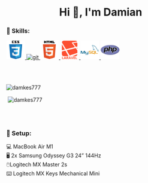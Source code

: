 <h1 align="center">Hi 👋, I'm Damian</h1>


<h3 align="left">🧠 Skills:</h3>
<p align="left"> <a href="https://www.w3schools.com/css/" target="_blank" rel="noreferrer"> <img src="https://raw.githubusercontent.com/devicons/devicon/master/icons/css3/css3-original-wordmark.svg" alt="css3" width="50" height="50"/> </a> <a href="https://git-scm.com/" target="_blank" rel="noreferrer"> <img src="https://www.vectorlogo.zone/logos/git-scm/git-scm-icon.svg" alt="git" width="50" height="50"/> </a> <a href="https://www.w3.org/html/" target="_blank" rel="noreferrer"> <img src="https://raw.githubusercontent.com/devicons/devicon/master/icons/html5/html5-original-wordmark.svg" alt="html5" width="50" height="50"/> </a> <a href="https://laravel.com/" target="_blank" rel="noreferrer"> <img src="https://raw.githubusercontent.com/devicons/devicon/master/icons/laravel/laravel-plain-wordmark.svg" alt="laravel" width="50" height="50"/> </a> <a href="https://www.mysql.com/" target="_blank" rel="noreferrer"> <img src="https://raw.githubusercontent.com/devicons/devicon/master/icons/mysql/mysql-original-wordmark.svg" alt="mysql" width="50" height="50"/> </a> <a href="https://www.php.net" target="_blank" rel="noreferrer"> <img src="https://raw.githubusercontent.com/devicons/devicon/master/icons/php/php-original.svg" alt="php" width="50" height="50"/> </a> </p>
</br>
</br>
<p><img align="center" src="https://github-readme-stats.vercel.app/api/top-langs?username=damkes777&show_icons=true&locale=en&layout=compact" alt="damkes777" /></p>

<p>&nbsp;<img align="center" src="https://github-readme-stats.vercel.app/api?username=damkes777&show_icons=true&locale=en" alt="damkes777" /></p>
</br>
</br>
<h3 align="left">💾 Setup:</h3>
  <a>💻 MacBook Air M1</a></br>
  <a>🖥️ 2x Samsung Odyssey G3 24” 144Hz </a></br> 
  <a>🖱️Logitech MX Master 2s </a></br>
  <a>⌨️ Logitech MX Keys Mechanical Mini </a></br>
